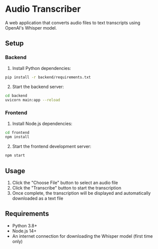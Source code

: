 # Audio Transcriber

A web application that converts audio files to text transcripts using OpenAI's Whisper model.

## Setup

### Backend

1. Install Python dependencies:
```bash
pip install -r backend/requirements.txt
```

2. Start the backend server:
```bash
cd backend
uvicorn main:app --reload
```

### Frontend

1. Install Node.js dependencies:
```bash
cd frontend
npm install
```

2. Start the frontend development server:
```bash
npm start
```

## Usage

1. Click the "Choose File" button to select an audio file
2. Click the "Transcribe" button to start the transcription
3. Once complete, the transcription will be displayed and automatically downloaded as a text file

## Requirements

- Python 3.8+
- Node.js 14+
- An internet connection for downloading the Whisper model (first time only)
